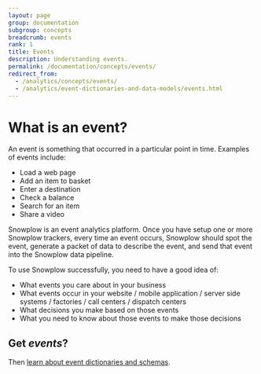```yaml
---
layout: page
group: documentation
subgroup: concepts
breadcrumb: events
rank: 1
title: Events
description: Understanding events.
permalink: /documentation/concepts/events/
redirect_from:
  - /analytics/concepts/events/
  - /analytics/event-dictionaries-and-data-models/events.html
---
```


# What is an event?

An event is something that occurred in a particular point in time. Examples of events include:

* Load a web page
* Add an item to basket
* Enter a destination
* Check a balance
* Search for an item
* Share a video

Snowplow is an event analytics platform. Once you have setup one or more Snowplow trackers, every time an event occurs, Snowplow should spot the event, generate a packet of data to describe the event, and send that event into the Snowplow data pipeline.

To use Snowplow successfully, you need to have a good idea of:

* What events you care about in your business
* What events occur in your website / mobile application / server side systems / factories / call centers / dispatch centers
* What decisions you make based on those events
* What you need to know about those events to make those decisions

## Get *events*?

Then [learn about event dictionaries and schemas](../event-dictionaries-and-schemas).
